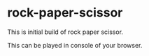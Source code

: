 # rock-paper-scissor

This is initial build of rock paper scissor.

This can be played in console of your browser.